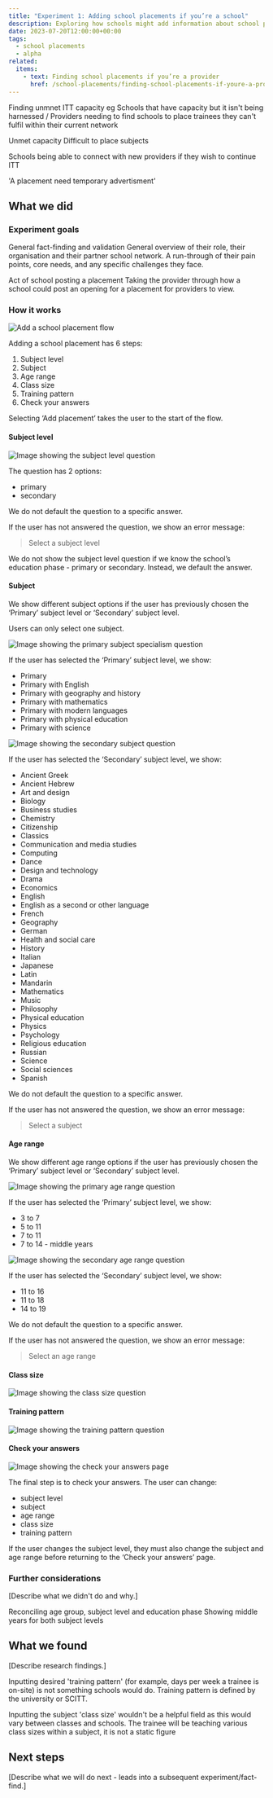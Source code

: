 ```yaml
---
title: "Experiment 1: Adding school placements if you’re a school"
description: Exploring how schools might add information about school placements
date: 2023-07-20T12:00:00+00:00
tags:
  - school placements
  - alpha
related:
  items:
    - text: Finding school placements if you’re a provider
      href: /school-placements/finding-school-placements-if-youre-a-provider/
---
```


Finding unmnet ITT capacity eg Schools that have capacity but it isn't being harnessed / Providers needing to find schools to place trainees they can't fulfil within their current network

Unmet capacity
Difficult to place subjects

Schools being able to connect with new providers if they wish to continue ITT

'A placement need temporary advertisment'

## What we did

### Experiment goals

General fact-finding and validation
General overview of their role, their organisation and their partner school network. A run-through of their pain points, core needs, and any specific challenges they face.

Act of school posting a placement
Taking the provider through how a school could post an opening for a placement for providers to view.


### How it works

![Add a school placement flow](experiment-1-add-school-placements-flow.png 'Add a school placement flow')

Adding a school placement has 6 steps:

1. Subject level
2. Subject
3. Age range
4. Class size
5. Training pattern
6. Check your answers

Selecting ‘Add placement’ takes the user to the start of the flow.

#### Subject level

![Image showing the subject level question](experiment-1-add-placement--subject-level.png 'Subject level question')

The question has 2 options:

- primary
- secondary

We do not default the question to a specific answer.

If the user has not answered the question, we show an error message:

> Select a subject level

We do not show the subject level question if we know the school’s education phase - primary or secondary. Instead, we default the answer.

#### Subject

We show different subject options if the user has previously chosen the ‘Primary’ subject level or ‘Secondary’ subject level.

Users can only select one subject.

![Image showing the primary subject specialism question](experiment-1-add-placement--subject-primary.png 'Primary subject specialism question')

If the user has selected the ‘Primary’ subject level, we show:

- Primary
- Primary with English
- Primary with geography and history
- Primary with mathematics
- Primary with modern languages
- Primary with physical education
- Primary with science

![Image showing the secondary subject question](experiment-1-add-placement--subject-secondary.png 'Secondary subject question')

If the user has selected the ‘Secondary’ subject level, we show:

- Ancient Greek
- Ancient Hebrew
- Art and design
- Biology
- Business studies
- Chemistry
- Citizenship
- Classics
- Communication and media studies
- Computing
- Dance
- Design and technology
- Drama
- Economics
- English
- English as a second or other language
- French
- Geography
- German
- Health and social care
- History
- Italian
- Japanese
- Latin
- Mandarin
- Mathematics
- Music
- Philosophy
- Physical education
- Physics
- Psychology
- Religious education
- Russian
- Science
- Social sciences
- Spanish

We do not default the question to a specific answer.

If the user has not answered the question, we show an error message:

> Select a subject

#### Age range

We show different age range options if the user has previously chosen the ‘Primary’ subject level or ‘Secondary’ subject level.

![Image showing the primary age range question](experiment-1-add-placement--age-range-primary.png 'Primary age range question')

If the user has selected the ‘Primary’ subject level, we show:

- 3 to 7
- 5 to 11
- 7 to 11
- 7 to 14 - middle years

![Image showing the secondary age range question](experiment-1-add-placement--age-range-secondary.png 'Secondary age range question')

If the user has selected the ‘Secondary’ subject level, we show:

- 11 to 16
- 11 to 18
- 14 to 19

We do not default the question to a specific answer.

If the user has not answered the question, we show an error message:

> Select an age range

#### Class size

![Image showing the class size question](experiment-1-add-placement--class-size.png 'Class size question')

#### Training pattern

![Image showing the training pattern question](experiment-1-add-placement--class-size.png 'Training pattern question')

#### Check your answers

![Image showing the check your answers page](experiment-1-add-placement--check-your-answers.png 'Check your answers page')

The final step is to check your answers. The user can change:

- subject level
- subject
- age range
- class size
- training pattern

If the user changes the subject level, they must also change the subject and age range before returning to the ‘Check your answers’ page.

### Further considerations

[Describe what we didn't do and why.]

Reconciling age group, subject level and education phase
Showing middle years for both subject levels

## What we found

[Describe research findings.]

Inputting desired 'training pattern' (for example, days per week a trainee is on-site) is not something schools would do. Training pattern is defined by the university or SCITT.

Inputting the subject 'class size' wouldn't be a helpful field as this would vary between classes and schools. The trainee will be teaching various class sizes within a subject, it is not a static figure


## Next steps

[Describe what we will do next - leads into a subsequent experiment/fact-find.]
